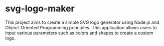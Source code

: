 # svg-logo-maker

This project aims to create a simple SVG logo generator using Node.js and Object-Oriented Programming principles. This application allows users to input various parameters such as colors and shapes to create a custom logo.

